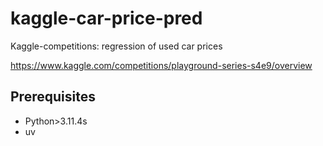 # kaggle-car-price-pred

Kaggle-competitions: regression of used car prices

https://www.kaggle.com/competitions/playground-series-s4e9/overview


## Prerequisites

- Python>3.11.4s
- uv

